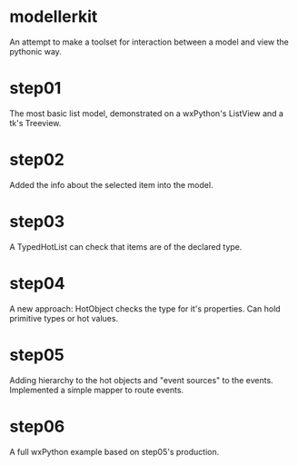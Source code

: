 modellerkit
===========

An attempt to make a toolset for interaction between a model and view the pythonic way.

step01
======
The most basic list model, demonstrated on a wxPython's ListView and a tk's Treeview.

step02
======
Added the info about the selected item into the model.

step03
======
A TypedHotList can check that items are of the declared type.

step04
======
A new approach: HotObject checks the type for it's properties. Can hold
primitive types or hot values.

step05
======
Adding hierarchy to the hot objects and "event sources" to the events.
Implemented a simple mapper to route events.

step06
======
A full wxPython example based on step05's production.
